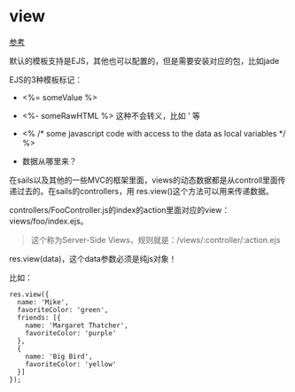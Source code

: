 view
==========

[参考](https://github.com/balderdashy/sails-docs/blob/master/concepts/Views/Views.md)

默认的模板支持是EJS，其他也可以配置的，但是需要安装对应的包，比如jade

EJS的3种模板标记：

* <%= someValue %>
* <%- someRawHTML %> 这种不会转义，比如 ' 等 
* <% /* some javascript code with access to the data as local variables */ %>



* 数据从哪里来？

在sails以及其他的一些MVC的框架里面，views的动态数据都是从controll里面传递过去的。在sails的controllers，用 res.view()这个方法可以用来传递数据。

controllers/FooController.js的index的action里面对应的view：views/foo/index.ejs。


> 这个称为Server-Side Views，规则就是：/views/:controller/:action.ejs

res.view(data)，这个data参数必须是纯js对象！

比如：

```
res.view({
  name: 'Mike',
  favoriteColor: 'green',
  friends: [{
    name: 'Margaret Thatcher',
    favoriteColor: 'purple'
  },
  {
    name: 'Big Bird',
    favoriteColor: 'yellow'
  }]
});
```
